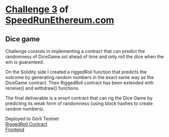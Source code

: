 # [Challenge 3](https://github.com/scaffold-eth/scaffold-eth-challenges/tree/challenge-3-dice-game) of [SpeedRunEthereum.com](https://speedrunethereum.com/challenge/token-vendor)

## Dice game

Challenge consists in implementing a contract that can predict the randomness of DiceGame.sol ahead of time and only roll the dice when the win is guaranteed.  
  
On the Solidity side I created a riggedRoll function that predicts the outcome by generating random numbers in the exact same way as the DiceGame contract. Then RiggedRoll contract has been extended with receive() and withdraw() functions.  
  
The final deliverable is a smart contract that can rig the Dice Game by predicting its weak form of randomness (using block hashes to create random numbers).  
  
  
Deployed to Görli Testnet  
[RiggedRoll Contract](https://goerli.etherscan.io/address/0x3392d96AE7d98Adc720099Ad147E4f79aA5274c4)  
[Frontend](https://grubby-journey.surge.sh/)